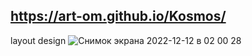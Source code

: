 ## https://art-om.github.io/Kosmos/
layout design
![Снимок экрана 2022-12-12 в 02 00 28](https://user-images.githubusercontent.com/58985379/206923278-97112df0-b411-478a-8969-fb93c7d1e60a.png)
